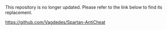 This repository is no longer updated. Please refer to the link below to find its replacement.

https://github.com/Vagdedes/Spartan-AntiCheat

